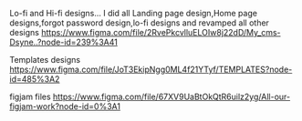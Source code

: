 Lo-fi and Hi-fi designs...
I did all Landing page design,Home page designs,forgot password design,lo-fi designs and revamped all other designs
https://www.figma.com/file/2RvePkcvlluELOIw8j22dD/My_cms-Dsyne..?node-id=239%3A41

Templates designs
https://www.figma.com/file/JoT3EkipNgg0ML4f21YTyf/TEMPLATES?node-id=485%3A2

figjam files
https://www.figma.com/file/67XV9UaBtOkQtR6uilz2yg/All-our-figjam-work?node-id=0%3A1
